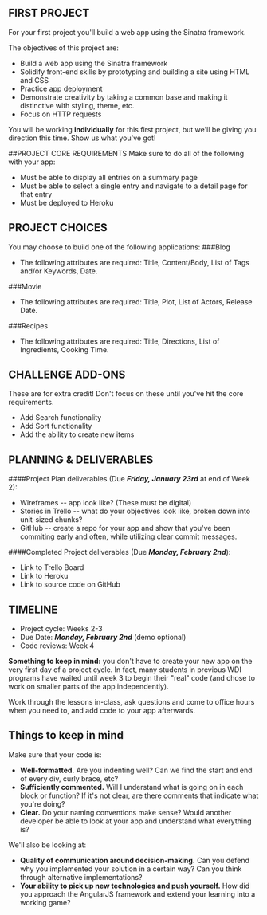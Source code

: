 ## FIRST PROJECT

For your first project you'll build a web app using the Sinatra framework. 

The objectives of this project are:

* Build a web app using the Sinatra framework
* Solidify front-end skills by prototyping and building a site using HTML and CSS
* Practice app deployment
* Demonstrate creativity by taking a common base and making it distinctive with styling, theme, etc.
* Focus on HTTP requests


You will be working **individually** for this first project, but we'll be giving you direction this time. Show us what you've got!

##PROJECT CORE REQUIREMENTS
Make sure to do all of the following with your app:

* Must be able to display all entries on a summary page
* Must be able to select a single entry and navigate to a detail page for that entry
* Must be deployed to Heroku

## PROJECT CHOICES


You may choose to build one of the following applications:
###Blog
* The following attributes are required: Title, Content/Body, List of Tags and/or Keywords, Date.


###Movie
* The following attributes are required: Title, Plot, List of Actors, Release Date.


###Recipes
* The following attributes are required: Title, Directions, List of Ingredients, Cooking Time.



## CHALLENGE ADD-ONS
These are for extra credit! Don't focus on these until you've hit the core requirements.

* Add Search functionality
* Add Sort functionality
* Add the ability to create new items

## PLANNING & DELIVERABLES

####Project Plan deliverables (Due ***Friday, January 23rd*** at end of Week 2):

* Wireframes -- app look like? (These must be digital)
* Stories in Trello -- what do your objectives look like, broken down into unit-sized chunks?
* GitHub -- create a repo for your app and show that you've been commiting early and often, while utilizing clear commit messages.


####Completed Project deliverables (Due ***Monday, February 2nd***):

* Link to Trello Board
* Link to Heroku
* Link to source code on GitHub


## TIMELINE

* Project cycle: Weeks 2-3
* Due Date: ***Monday, February 2nd*** (demo optional)
* Code reviews: Week 4

**Something to keep in mind:** you don't have to create your new app on the very first day of a project cycle. In fact, many students in previous WDI programs have waited until week 3 to begin their "real" code (and chose to work on smaller parts of the app independently). 

Work through the lessons in-class, ask questions and come to office hours when you need to, and add code to your app afterwards.


## Things to keep in mind
Make sure that your code is:

* **Well-formatted.** Are you indenting well? Can we find the start and end of every div, curly brace, etc?
* **Sufficiently commented.** Will I understand what is going on in each block or function? If it's not clear, are there comments that indicate what you're doing?
* **Clear.** Do your naming conventions make sense? Would another developer be able to look at your app and understand what everything is?


We'll also be looking at:

* **Quality of communication around decision-making.** Can you defend why you implemented your solution in a certain way? Can you think through alternative implementations?
* **Your ability to pick up new technologies and push yourself.** How did you approach the AngularJS framework and extend your learning into a working game?
